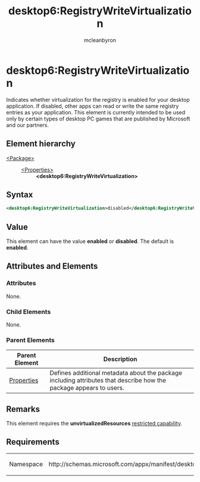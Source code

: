 ﻿---
Description: Indicates whether...
title: desktop6:RegistryWriteVirtualization
author: mcleanbyron
ms.author: mcleans
keywords: windows 10, uwp, schema, package manifest


ms.topic: reference
ms.date: 04/19/2019
ms.custom: 19H1
---

# desktop6:RegistryWriteVirtualization

Indicates whether virtualization for the registry is enabled for your desktop application. If disabled, other apps can read or write the same registry entries as your application. This element is currently intended to be used only by certain types of desktop PC games that are published by Microsoft and our partners.

## Element hierarchy

<dl>
<dt><a href="element-package.md">&lt;Package&gt;</a></dt>
<dd>
<dl>
<dt><a href="element-properties.md">&lt;Properties&gt;</a></dt>
<dd><b>&lt;desktop6:RegistryWriteVirtualization&gt;</b></dd>
</dl>
</dd>
</dl>

## Syntax

``` xml
<desktop6:RegistryWriteVirtualization>disabled</desktop6:RegistryWriteVirtualization>
```

## Value

This element can have the value **enabled** or **disabled**. The default is **enabled**. 

## Attributes and Elements


### Attributes

None.

### Child Elements

None.

### Parent Elements

| Parent Element | Description |
|---------------|-------------|
| [Properties](element-properties.md) | Defines additional metadata about the package including attributes that describe how the package appears to users.  |

## Remarks

This element requires the **unvirtualizedResources** [restricted capability](https://docs.microsoft.com/windows/uwp/packaging/app-capability-declarations#restricted-capabilities).

## Requirements

<table>
<colgroup>
<col width="50%" />
<col width="50%" />
</colgroup>
<tbody>
<tr class="odd">
<td><p>Namespace</p></td>
<td><p>http://schemas.microsoft.com/appx/manifest/desktop/windows10/6</p></td>
</tr>
</tbody>
</table>

 

 



